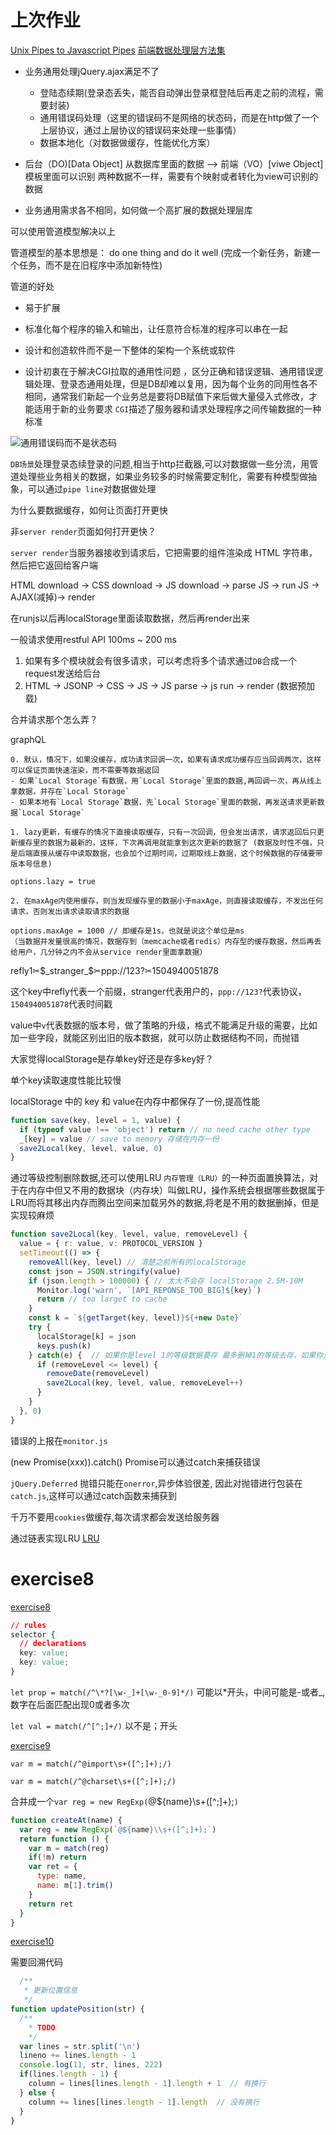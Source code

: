 # 上次作业

[Unix Pipes to Javascript Pipes](https://github.com/imweb/Q.js/issues/17)
[前端数据处理层方法集](https://github.com/miniflycn/db)

* 业务通用处理jQuery.ajax满足不了

  * 登陆态续期(登录态丢失，能否自动弹出登录框登陆后再走之前的流程，需要封装)
  * 通用错误码处理（这里的错误码不是网络的状态码，而是在http做了一个上层协议，通过上层协议的错误码来处理一些事情）
  * 数据本地化（对数据做缓存，性能优化方案）

* 后台（DO)[Data Object] 从数据库里面的数据 --> 前端（VO）[viwe Object]模板里面可以识别
  两种数据不一样，需要有个映射或者转化为view可识别的数据
* 业务通用需求各不相同，如何做一个高扩展的数据处理层库 

可以使用管道模型解决以上

管道模型的基本思想是： do one thing and do it well (完成一个新任务，新建一个任务，而不是在旧程序中添加新特性)

管道的好处

  * 易于扩展
  * 标准化每个程序的输入和输出，让任意符合标准的程序可以串在一起
  * 设计和创造软件而不是一下整体的架构一个系统或软件

* 设计初衷在于解决CGI拉取的通用性问题 ，区分正确和错误逻辑、通用错误逻辑处理、登录态通用处理，但是DB却难以复用，因为每个业务的同用性各不相同，通常我们新起一个业务总是要将DB赋值下来后做大量侵入式修改，才能适用于新的业务要求
`CGI`描述了服务器和请求处理程序之间传输数据的一种标准

![通用错误码而不是状态码](https://github.com/mayufo/stuQ-study/blob/master/image/ study_25.png)

`DB场景`处理登录态续登录的问题,相当于http拦截器,可以对数据做一些分流，用管道处理些业务相关的数据，如果业务较多的时候需要定制化，需要有种模型做抽象，可以通过`pipe line`对数据做处理

为什么要数据缓存，如何让页面打开更快

非`server render`页面如何打开更快？

`server render`当服务器接收到请求后，它把需要的组件渲染成 HTML 字符串，然后把它返回给客户端

HTML download -> CSS download -> JS download -> parse JS -> run JS -> AJAX(减掉)-> render

在runjs以后再localStorage里面读取数据，然后再render出来

一般请求使用restful API 100ms ~ 200 ms

1. 如果有多个模块就会有很多请求，可以考虑将多个请求通过`DB`合成一个request发送给后台
2. HTML -> JSONP -> CSS -> JS -> JS parse -> js run -> render (数据预加载)

合并请求那个怎么弄？

graphQL

```
0. 默认，情况下，如果没缓存，成功请求回调一次，如果有请求成功缓存应当回调两次，这样可以保证页面快速渲染，而不需要等数据返回
- 如果`Local Storage`有数据，用`Local Storage`里面的数据,再回调一次，再从线上拿数据，并存在`Local Storage`
- 如果本地有`Local Storage`数据，先`Local Storage`里面的数据，再发送请求更新数据`Local Storage`

1. lazy更新，有缓存的情况下直接读取缓存，只有一次回调，但会发出请求，请求返回后只更新缓存里的数据为最新的，这样，下次再调用就能拿到这次更新的数据了 (数据及时性不强，只是后端直接从缓存中读取数据，也会加个过期时间，过期取线上数据，这个时候数据的存储要带版本号信息)

options.lazy = true

2. 在maxAge内使用缓存，则当发现缓存里的数据小于maxAge，则直接读取缓存，不发出任何请求，否则发出请求读取请求的数据 

options.maxAge = 1000 // 即缓存是1s，也就是说这个单位是ms
（当数据并发量很高的情况，数据存到（memcache或者redis）内存型的缓存数据，然后再丢给用户，几分钟之内不会从service render里面拿数据）
```

refly1✂$_stranger_$✂ppp://123?✂1504940051878

这个key中refly代表一个前缀，stranger代表用户的，`ppp://123?`代表协议，`1504940051878`代表时间戳

value中`v`代表数据的版本号，做了策略的升级，格式不能满足升级的需要，比如加一些字段，就能区别出旧的版本数据，就可以防止数据结构不同，而抛错

大家觉得localStorage是存单key好还是存多key好？

单个key读取速度性能比较慢



localStorage 中的 key 和 value在内存中都保存了一份,提高性能
```js
function save(key, level = 1, value) {
  if (typeof value !== 'object') return // no need cache other type
  _[key] = value // save to memory 存储在内存一份
  save2Local(key, level, value, 0)
}
```

通过等级控制删除数据,还可以使用LRU
`内存管理（LRU）`的一种页面置换算法，对于在内存中但又不用的数据块（内存块）叫做LRU，操作系统会根据哪些数据属于LRU而将其移出内存而腾出空间来加载另外的数据,将老是不用的数据删掉，但是实现较麻烦

```js
function save2Local(key, level, value, removeLevel) {
  value = { r: value, v: PROTOCOL_VERSION }
  setTimeout(() => {
    removeAll(key, level) // 清楚之前所有的localStorage
    const json = JSON.stringify(value)
    if (json.length > 100000) { // 太大不会存 localStorage 2.5M-10M
      Monitor.log('warn', `[API_REPONSE_TOO_BIG]${key}`)
      return // too larget to cache
    }
    const k = `${getTarget(key, level)}${+new Date}`
    try {  
      localStorage[k] = json
      keys.push(k)
    } catch(e) {  // 如果你是level 1的等级数据要存 最多删掉1的等级去存，如果你是2的等级，可以删掉1的等级去存
      if (removeLevel <= level) {
        removeDate(removeLevel)
        save2Local(key, level, value, removeLevel++)
      }
    }
  }, 0)
}
```

错误的上报在`monitor.js`

(new Promise(xxx)).catch() Promise可以通过catch来捕获错误

`jQuery.Deferred` 抛错只能在`onerror`,异步体验很差, 因此对抛错进行包装在`catch.js`,这样可以通过catch函数来捕获到

千万不要用`cookies`做缓存,每次请求都会发送给服务器

通过链表实现LRU
[LRU](https://github.com/rsms/js-lru)


# exercise8

[exercise8](https://github.com/mayufo/exercise8)

```css
// rules
selector {
  // declarations 
  key: value;
  key: value;
}
```

`let prop = match(/^\*?[\w-_]+[\w-_0-9]*/)`
可能以*开头，中间可能是-或者_,数字在后面匹配出现0或者多次

`let val = match(/^[^;]+/)`
以不是；开头

[exercise9](https://github.com/mayufo/exercise9)


`var m = match(/^@import\s+([^;]+);/)`

`var m = match(/^@charset\s+([^;]+);/)`

合并成一个`var reg = new RegExp(`@${name}\\s+([^;]+);`)`
```js
function createAt(name) {
  var reg = new RegExp(`@${name}\\s+([^;]+);`)
  return function () {
    var m = match(reg)
    if(!m) return 
    var ret = {
      type: name,
      name: m[1].trim()
    }
    return ret
  }
}
```

[exercise10](https://github.com/mayufo/exercise10)

需要回溯代码

```js
  /**
   * 更新位置信息
   */
function updatePosition(str) {
  /**
    * TODO
    */
  var lines = str.split('\n')
  lineno += lines.length - 1
  console.log(11, str, lines, 222)
  if(lines.length - 1) {
    column = lines[lines.length - 1].length + 1  // 有换行
  } else {
    column += lines[lines.length - 1].length  // 没有换行
  }
}
```
